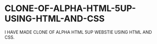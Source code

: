 # CLONE-OF-ALPHA-HTML-5UP-USING-HTML-AND-CSS
I HAVE MADE CLONE OF ALPHA HTML 5UP WEBSTIE USING HTML AND CSS.

